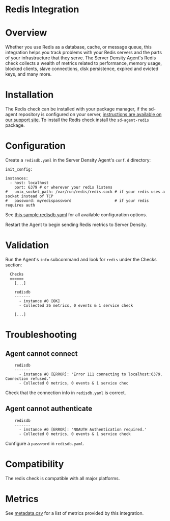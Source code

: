# Redis Integration

# Overview

Whether you use Redis as a database, cache, or message queue, this integration helps you track problems with your Redis servers and the parts of your infrastructure that they serve. The Server Density Agent's Redis check collects a wealth of metrics related to performance, memory usage, blocked clients, slave connections, disk persistence, expired and evicted keys, and many more.

# Installation

The Redis check can be installed with your package manager, if the sd-agent repository is configured on your server, [instructions are available on our support site](https://support.serverdensity.com/hc/en-us/search?query=redis). To install the Redis check install the `sd-agent-redis` package.

# Configuration

Create a `redisdb.yaml` in the Server Density Agent's `conf.d` directory:

```
init_config:

instances:
  - host: localhost
    port: 6379 # or wherever your redis listens
#   unix_socket_path: /var/run/redis/redis.sock # if your redis uses a socket instead of TCP
#   password: myredispassword                   # if your redis requires auth
```

See [this sample redisdb.yaml](https://github.com/serverdensity/sd-agent-core-plugins/blob/master/redisdb/conf.yaml.example) for all available configuration options.

Restart the Agent to begin sending Redis metrics to Server Density.

# Validation

Run the Agent's `info` subcommand and look for `redis` under the Checks section:

```
  Checks
  ======
    [...]

    redisdb
    -------
      - instance #0 [OK]
      - Collected 26 metrics, 0 events & 1 service check

    [...]
```

# Troubleshooting

## Agent cannot connect
```
    redisdb
    -------
      - instance #0 [ERROR]: 'Error 111 connecting to localhost:6379. Connection refused.'
      - Collected 0 metrics, 0 events & 1 service chec
```

Check that the connection info in `redisdb.yaml` is correct.

## Agent cannot authenticate
```
    redisdb
    -------
      - instance #0 [ERROR]: 'NOAUTH Authentication required.'
      - Collected 0 metrics, 0 events & 1 service check
```

Configure a `password` in `redisdb.yaml`.

# Compatibility

The redis check is compatible with all major platforms.

# Metrics

See [metadata.csv](metadata.csv) for a list of metrics provided by this integration.
